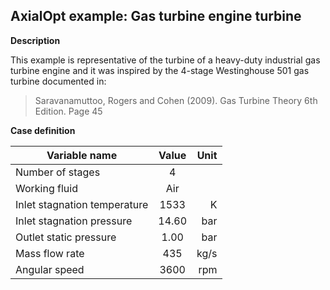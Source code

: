 ## AxialOpt example: Gas turbine engine turbine

**Description**

This example is representative of the turbine of a heavy-duty industrial gas turbine engine and it was inspired by the 4-stage Westinghouse 501 gas turbine documented in:

> Saravanamuttoo, Rogers and Cohen (2009). Gas Turbine Theory 6th Edition. Page 45

**Case definition**

| Variable name                | Value | Unit |
| ---------------------------- | :---: | ---: |
| Number of stages             |   4   |      |
| Working fluid                |  Air  |      |
| Inlet stagnation temperature | 1533  |    K |
| Inlet stagnation pressure    | 14.60 |  bar |
| Outlet static pressure       | 1.00  |  bar |
| Mass flow rate               |  435  | kg/s |
| Angular speed                | 3600  |  rpm |


